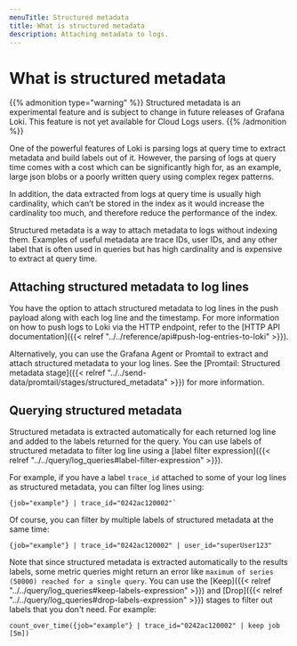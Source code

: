 ```yaml
---
menuTitle: Structured metadata
title: What is structured metadata
description: Attaching metadata to logs.
---
```

# What is structured metadata

{{% admonition type="warning" %}}
Structured metadata is an experimental feature and is subject to change in future releases of Grafana Loki. This feature is not yet available for Cloud Logs users.
{{% /admonition %}}

One of the powerful features of Loki is parsing logs at query time to extract metadata and build labels out of it.
However, the parsing of logs at query time comes with a cost which can be significantly high for, as an example,
large json blobs or a poorly written query using complex regex patterns.

In addition, the data extracted from logs at query time is usually high cardinality, which can’t be stored
in the index as it would increase the cardinality too much, and therefore reduce the performance of the index.

Structured metadata is a way to attach metadata to logs without indexing them. Examples of useful metadata are
trace IDs, user IDs, and any other label that is often used in queries but has high cardinality and is expensive
to extract at query time.

## Attaching structured metadata to log lines

You have the option to attach structured metadata to log lines in the push payload along with each log line and the timestamp.
For more information on how to push logs to Loki via the HTTP endpoint, refer to the [HTTP API documentation]({{< relref "../../reference/api#push-log-entries-to-loki" >}}).

Alternatively, you can use the Grafana Agent or Promtail to extract and attach structured metadata to your log lines.
See the [Promtail: Structured metadata stage]({{< relref "../../send-data/promtail/stages/structured_metadata" >}}) for more information.

## Querying structured metadata

Structured metadata is extracted automatically for each returned log line and added to the labels returned for the query.
You can use labels of structured metadata to filter log line using a [label filter expression]({{< relref "../../query/log_queries#label-filter-expression" >}}).

For example, if you have a label `trace_id` attached to some of your log lines as structured metadata, you can filter log lines using:

```logql
{job="example"} | trace_id="0242ac120002"`
```

Of course, you can filter by multiple labels of structured metadata at the same time:

```logql
{job="example"} | trace_id="0242ac120002" | user_id="superUser123"
```

Note that since structured metadata is extracted automatically to the results labels, some metric queries might return 
an error like `maximum of series (50000) reached for a single query`. You can use the [Keep]({{< relref "../../query/log_queries#keep-labels-expression" >}}) and [Drop]({{< relref "../../query/log_queries#drop-labels-expression" >}}) stages to filter out labels that you don't need.
For example:

```logql
count_over_time({job="example"} | trace_id="0242ac120002" | keep job  [5m])
```
